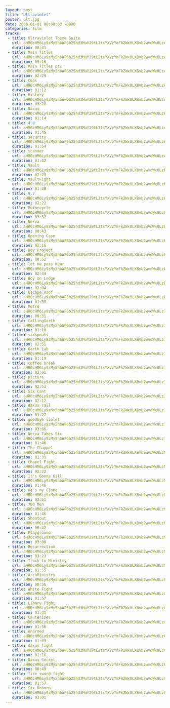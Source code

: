 ```yaml
---
layout: post
title: "Ultraviolet"
poster: ult.jpg
date: 2006-01-01 00:00:00 -0800
categories: film
tracks:
 - title: Ultraviolet Theme Suite
   url: aHR0cHM6Ly9zMy5hbWF6b25hd3MuY29tL2tsYXVzYmFkZWx0LXBvb2wvdWx0LzAxIFVsdHJhdmlvbGV0IFRoZW1lIFN1aXRlLm1wMw==
   duration: 08:41
 - title: Main Titles
   url: aHR0cHM6Ly9zMy5hbWF6b25hd3MuY29tL2tsYXVzYmFkZWx0LXBvb2wvdWx0LzAyIE1haW4gVGl0bGVzLm1wMw==
   duration: 03:16
 - title: Main Titles pt2
   url: aHR0cHM6Ly9zMy5hbWF6b25hd3MuY29tL2tsYXVzYmFkZWx0LXBvb2wvdWx0LzAzIE1haW4gVGl0bGVzIHB0Mi5tcDM=
   duration: 02:29
 - title: Cops
   url: aHR0cHM6Ly9zMy5hbWF6b25hd3MuY29tL2tsYXVzYmFkZWx0LXBvb2wvdWx0LzA0IENvcHMubXAz
   duration: 01:12
 - title: History
   url: aHR0cHM6Ly9zMy5hbWF6b25hd3MuY29tL2tsYXVzYmFkZWx0LXBvb2wvdWx0LzA1IEhpc3RvcnkubXAz
   duration: 03:20
 - title: Daxus
   url: aHR0cHM6Ly9zMy5hbWF6b25hd3MuY29tL2tsYXVzYmFkZWx0LXBvb2wvdWx0LzA2IERheHVzLm1wMw==
   duration: 01:14
 - title: 4.8
   url: aHR0cHM6Ly9zMy5hbWF6b25hd3MuY29tL2tsYXVzYmFkZWx0LXBvb2wvdWx0LzA3IDQuOC5tcDM=
   duration: 01:45
 - title: security
   url: aHR0cHM6Ly9zMy5hbWF6b25hd3MuY29tL2tsYXVzYmFkZWx0LXBvb2wvdWx0LzA4IHNlY3VyaXR5Lm1wMw==
   duration: 01:54
 - title: scanner
   url: aHR0cHM6Ly9zMy5hbWF6b25hd3MuY29tL2tsYXVzYmFkZWx0LXBvb2wvdWx0LzA5IHNjYW5uZXIubXAz
   duration: 01:42
 - title: Vault
   url: aHR0cHM6Ly9zMy5hbWF6b25hd3MuY29tL2tsYXVzYmFkZWx0LXBvb2wvdWx0LzEwIFZhdWx0Lm1wMw==
   duration: 02:29
 - title: VaultFight
   url: aHR0cHM6Ly9zMy5hbWF6b25hd3MuY29tL2tsYXVzYmFkZWx0LXBvb2wvdWx0LzExIFZhdWx0RmlnaHQubXAz
   duration: 01:48
 - title: 9.7
   url: aHR0cHM6Ly9zMy5hbWF6b25hd3MuY29tL2tsYXVzYmFkZWx0LXBvb2wvdWx0LzEyIDkuNy5tcDM=
   duration: 02:22
 - title: Motorcycle
   url: aHR0cHM6Ly9zMy5hbWF6b25hd3MuY29tL2tsYXVzYmFkZWx0LXBvb2wvdWx0LzEzIE1vdG9yY3ljbGUubXAz
   duration: 03:52
 - title: Nerva
   url: aHR0cHM6Ly9zMy5hbWF6b25hd3MuY29tL2tsYXVzYmFkZWx0LXBvb2wvdWx0LzE0IE5lcnZhLm1wMw==
   duration: 00:43
 - title: Opening Case
   url: aHR0cHM6Ly9zMy5hbWF6b25hd3MuY29tL2tsYXVzYmFkZWx0LXBvb2wvdWx0LzE1IE9wZW5pbmcgQ2FzZS5tcDM=
   duration: 02:16
 - title: Boy Project
   url: aHR0cHM6Ly9zMy5hbWF6b25hd3MuY29tL2tsYXVzYmFkZWx0LXBvb2wvdWx0LzE2IEJveSBQcm9qZWN0Lm1wMw==
   duration: 00:52
 - title: let me pass KBar
   url: aHR0cHM6Ly9zMy5hbWF6b25hd3MuY29tL2tsYXVzYmFkZWx0LXBvb2wvdWx0LzE3IGxldCBtZSBwYXNzIEtCYXIubXAz
   duration: 02:44
 - title: Boy on Ledge
   url: aHR0cHM6Ly9zMy5hbWF6b25hd3MuY29tL2tsYXVzYmFkZWx0LXBvb2wvdWx0LzE4IEJveSBvbiBMZWRnZS5tcDM=
   duration: 02:04
 - title: Escape Roof
   url: aHR0cHM6Ly9zMy5hbWF6b25hd3MuY29tL2tsYXVzYmFkZWx0LXBvb2wvdWx0LzE5IEVzY2FwZSBSb29mLm1wMw==
   duration: 01:59
 - title: Metro
   url: aHR0cHM6Ly9zMy5hbWF6b25hd3MuY29tL2tsYXVzYmFkZWx0LXBvb2wvdWx0LzIwIE1ldHJvLm1wMw==
   duration: 00:31
 - title: CallingGarth
   url: aHR0cHM6Ly9zMy5hbWF6b25hd3MuY29tL2tsYXVzYmFkZWx0LXBvb2wvdWx0LzIxIENhbGxpbmdHYXJ0aC5tcDM=
   duration: 01:10
 - title: sixspeaks
   url: aHR0cHM6Ly9zMy5hbWF6b25hd3MuY29tL2tsYXVzYmFkZWx0LXBvb2wvdWx0LzIyIHNpeHNwZWFrcy5tcDM=
   duration: 02:51
 - title: Garth Lab
   url: aHR0cHM6Ly9zMy5hbWF6b25hd3MuY29tL2tsYXVzYmFkZWx0LXBvb2wvdWx0LzIzIEdhcnRoIExhYi5tcDM=
   duration: 01:19
 - title: coffee break
   url: aHR0cHM6Ly9zMy5hbWF6b25hd3MuY29tL2tsYXVzYmFkZWx0LXBvb2wvdWx0LzI0IGNvZmZlZSBicmVhay5tcDM=
   duration: 02:01
 - title: picture
   url: aHR0cHM6Ly9zMy5hbWF6b25hd3MuY29tL2tsYXVzYmFkZWx0LXBvb2wvdWx0LzI1IHBpY3R1cmUubXAz
   duration: 02:53
 - title: Six Cant
   url: aHR0cHM6Ly9zMy5hbWF6b25hd3MuY29tL2tsYXVzYmFkZWx0LXBvb2wvdWx0LzI2IFNpeCBDYW50Lm1wMw==
   duration: 02:12
 - title: daxus call
   url: aHR0cHM6Ly9zMy5hbWF6b25hd3MuY29tL2tsYXVzYmFkZWx0LXBvb2wvdWx0LzI3IGRheHVzIGNhbGwubXAz
   duration: 01:27
 - title: goodbye violet
   url: aHR0cHM6Ly9zMy5hbWF6b25hd3MuY29tL2tsYXVzYmFkZWx0LXBvb2wvdWx0LzI4IGdvb2RieWUgdmlvbGV0Lm1wMw==
   duration: 03:06
 - title: Nerva Takes Six
   url: aHR0cHM6Ly9zMy5hbWF6b25hd3MuY29tL2tsYXVzYmFkZWx0LXBvb2wvdWx0LzI5IE5lcnZhIFRha2VzIFNpeC5tcDM=
   duration: 01:46
 - title: The Chappel
   url: aHR0cHM6Ly9zMy5hbWF6b25hd3MuY29tL2tsYXVzYmFkZWx0LXBvb2wvdWx0LzMwIFRoZSBDaGFwcGVsLm1wMw==
   duration: 01:31
 - title: Chapel Fight
   url: aHR0cHM6Ly9zMy5hbWF6b25hd3MuY29tL2tsYXVzYmFkZWx0LXBvb2wvdWx0LzMxIENoYXBlbCBGaWdodC5tcDM=
   duration: 02:22
 - title: It's Gonna Kill
   url: aHR0cHM6Ly9zMy5hbWF6b25hd3MuY29tL2tsYXVzYmFkZWx0LXBvb2wvdWx0LzMyIEl0J3MgR29ubmEgS2lsbC5tcDM=
   duration: 01:46
 - title: He's my Clone
   url: aHR0cHM6Ly9zMy5hbWF6b25hd3MuY29tL2tsYXVzYmFkZWx0LXBvb2wvdWx0LzMzIEhlJ3MgbXkgQ2xvbmUubXAz
   duration: 02:51
 - title: 700 Men
   url: aHR0cHM6Ly9zMy5hbWF6b25hd3MuY29tL2tsYXVzYmFkZWx0LXBvb2wvdWx0LzM0IDcwMCBNZW4ubXAz
   duration: 01:46
 - title: Shootout
   url: aHR0cHM6Ly9zMy5hbWF6b25hd3MuY29tL2tsYXVzYmFkZWx0LXBvb2wvdWx0LzM1IFNob290b3V0Lm1wMw==
   duration: 00:42
 - title: Playground
   url: aHR0cHM6Ly9zMy5hbWF6b25hd3MuY29tL2tsYXVzYmFkZWx0LXBvb2wvdWx0LzM2IFBsYXlncm91bmQubXAz
   duration: 03:00
 - title: Resurrection
   url: aHR0cHM6Ly9zMy5hbWF6b25hd3MuY29tL2tsYXVzYmFkZWx0LXBvb2wvdWx0LzM3IFJlc3VycmVjdGlvbi5tcDM=
   duration: 03:23
 - title: Truck to Ministry
   url: aHR0cHM6Ly9zMy5hbWF6b25hd3MuY29tL2tsYXVzYmFkZWx0LXBvb2wvdWx0LzM4IFRydWNrIHRvIE1pbmlzdHJ5Lm1wMw==
   duration: 01:55
 - title: ArchMinistry
   url: aHR0cHM6Ly9zMy5hbWF6b25hd3MuY29tL2tsYXVzYmFkZWx0LXBvb2wvdWx0LzM5IEFyY2hNaW5pc3RyeS5tcDM=
   duration: 00:56
 - title: White Fight
   url: aHR0cHM6Ly9zMy5hbWF6b25hd3MuY29tL2tsYXVzYmFkZWx0LXBvb2wvdWx0LzQwIFdoaXRlIEZpZ2h0Lm1wMw==
   duration: 01:57
 - title: Libary Fight
   url: aHR0cHM6Ly9zMy5hbWF6b25hd3MuY29tL2tsYXVzYmFkZWx0LXBvb2wvdWx0LzQxIExpYmFyeSBGaWdodC5tcDM=
   duration: 01:41
 - title: Cauterizes
   url: aHR0cHM6Ly9zMy5hbWF6b25hd3MuY29tL2tsYXVzYmFkZWx0LXBvb2wvdWx0LzQyIENhdXRlcml6ZXMubXAz
   duration: 01:56
 - title: unarmed
   url: aHR0cHM6Ly9zMy5hbWF6b25hd3MuY29tL2tsYXVzYmFkZWx0LXBvb2wvdWx0LzQzIHVuYXJtZWQubXAz
   duration: 01:03
 - title: daxus fight
   url: aHR0cHM6Ly9zMy5hbWF6b25hd3MuY29tL2tsYXVzYmFkZWx0LXBvb2wvdWx0LzQ0IGRheHVzIGZpZ2h0Lm1wMw==
   duration: 01:16
 - title: Daxus Secret
   url: aHR0cHM6Ly9zMy5hbWF6b25hd3MuY29tL2tsYXVzYmFkZWx0LXBvb2wvdWx0LzQ1IERheHVzIFNlY3JldC5tcDM=
   duration: 00:49
 - title: fire sword fight
   url: aHR0cHM6Ly9zMy5hbWF6b25hd3MuY29tL2tsYXVzYmFkZWx0LXBvb2wvdWx0LzQ2IGZpcmUgc3dvcmQgZmlnaHQubXAz
   duration: 01:57
 - title: Six Reborn
   url: aHR0cHM6Ly9zMy5hbWF6b25hd3MuY29tL2tsYXVzYmFkZWx0LXBvb2wvdWx0LzQ3IFNpeCBSZWJvcm4ubXAz
   duration: 03:01
---
```

